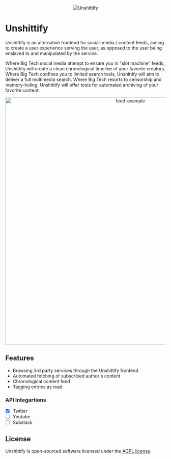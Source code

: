 <p align="center">
<img  src="https://private-user-images.githubusercontent.com/123324302/477189376-b03aeace-c54d-4975-8f60-dc00e73358c2.png?jwt=eyJ0eXAiOiJKV1QiLCJhbGciOiJIUzI1NiJ9.eyJpc3MiOiJnaXRodWIuY29tIiwiYXVkIjoicmF3LmdpdGh1YnVzZXJjb250ZW50LmNvbSIsImtleSI6ImtleTUiLCJleHAiOjE3NTUwMTk2NjUsIm5iZiI6MTc1NTAxOTM2NSwicGF0aCI6Ii8xMjMzMjQzMDIvNDc3MTg5Mzc2LWIwM2FlYWNlLWM1NGQtNDk3NS04ZjYwLWRjMDBlNzMzNThjMi5wbmc_WC1BbXotQWxnb3JpdGhtPUFXUzQtSE1BQy1TSEEyNTYmWC1BbXotQ3JlZGVudGlhbD1BS0lBVkNPRFlMU0E1M1BRSzRaQSUyRjIwMjUwODEyJTJGdXMtZWFzdC0xJTJGczMlMkZhd3M0X3JlcXVlc3QmWC1BbXotRGF0ZT0yMDI1MDgxMlQxNzIyNDVaJlgtQW16LUV4cGlyZXM9MzAwJlgtQW16LVNpZ25hdHVyZT03NzBkMWM0ZjI4Njk4MDNmN2MwODE4YmQ2ODI5MmNmOTRhMmZiN2NkNzZkYjRiOGI0NGEwYmM2ZjU3MjJkM2M5JlgtQW16LVNpZ25lZEhlYWRlcnM9aG9zdCJ9.VxThyAwgEB6qS2wJBqq6DPaSRfmWkYgbHt8HEToHRD8" alt="Unshittify" />
</p>

# Unshittify

Unshittify is an alternative frontend for social-media / content feeds, aiming to create a user experience serving the user, as opposed to  the user being enslaved to and manipulated by the service.

Where Big Tech social media attempt to ensare you in "slot machine" feeds, Unshittify will create a clean chronological timeline of your favorite creators. Where Big Tech confines you to limited search tools, Unshittify will aim to deliver a full multimedia search. Where Big Tech resorts to censorship and memory-holing, Unshittify will offer tools for automated archiving of your favorite content.

<p align="center">
<img width="770" height="777" alt="feed-example" src="https://github.com/user-attachments/assets/94028f44-ddae-4317-8dfc-6454ba4f679b" />
</p>

## Features

- Browsing 3rd party services through the Unshittify frontend
- Automated fetching of subscribed author's content
- Chronological content feed
- Tagging entries as read

### API Integartions

- [x] Twitter
- [ ] Youtube
- [ ] Substack

## License

Unshittify is open-sourced software licensed under the [AGPL license](https://www.gnu.org/licenses/agpl-3.0.en.html).
